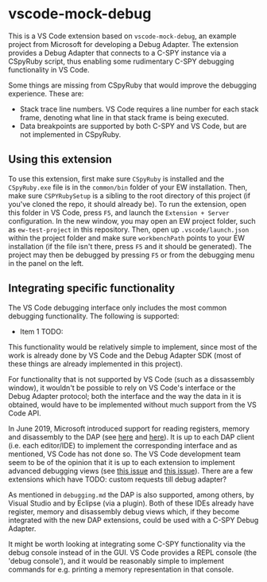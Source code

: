 # vscode-mock-debug

This is a VS Code extension based on `vscode-mock-debug`, an example project from Microsoft for developing a Debug Adapter.
The extension provides a Debug Adapter that connects to a C-SPY instance via a CSpyRuby script,
thus enabling some rudimentary C-SPY debugging functionality in VS Code.

<!-- TODO: något om att detta inte är produktionsfärdigt, att CSpyRuby inte heller kan användas i produktion -->

Some things are missing from CSpyRuby that would improve the debugging experience. These are:

+ Stack trace line numbers. VS Code requires a line number for each stack frame, denoting what line in that stack frame is being executed.
+ Data breakpoints are supported by both C-SPY and VS Code, but are not implemented in CSpyRuby.

## Using this extension

To use this extension, first make sure `CSpyRuby` is installed and the `CSpyRuby.exe` file is in the `common/bin` folder of your EW installation.
Then, make sure `CSPYRubySetup` is a sibling to the root directory of this project (if you've cloned the repo, it should already be).
To run the extension, open this folder in VS Code, press `F5`, and launch the `Extension + Server` configuration.
In the new window, you may open an EW project folder, such as `ew-test-project` in this repository.
Then, open up `.vscode/launch.json` within the project folder and make sure `workbenchPath` points to your EW installation (if the file isn't there, press `F5` and it should be generated).
The project may then be debugged by pressing `F5` or from the debugging menu in the panel on the left.

## Integrating specific functionality

The VS Code debugging interface only includes the most common debugging functionality. The following is supported:

+ Item 1 TODO:

This functionality would be relatively simple to implement, since most of the work is already done by VS Code and the Debug Adapter SDK (most of these things are already implemented in this project).

For functionality that is not supported by VS Code (such as a dissassembly window), it wouldn't be possible to rely on VS Code's interface or the Debug Adapter protocol;
both the interface and the way the data in it is obtained, would have to be implemented without much support from the VS Code API.

<!-- TODO: kolla om man kan lägga till debuggingfönster https://github.com/Microsoft/vscode/issues/3866 https://code.visualstudio.com/api/extension-guides/webview -->

In June 2019, Microsoft introduced support for reading registers, memory and disassembly to the DAP (see [here](https://github.com/microsoft/debug-adapter-protocol/pull/50) and [here](https://microsoft.github.io/debug-adapter-protocol/specification#Requests_ReadMemory)). It is up to each DAP client
(i.e. each editor/IDE) to implement the corresponding interface and as mentioned, VS Code has not done so.
The VS Code development team seem to be of the opinion that it is up to each extension to implement
advanced debugging views (see [this issue](https://github.com/Microsoft/vscode/issues/3866) and [this issue](https://github.com/microsoft/vscode/issues/31901)).
There are a few extensions which have
TODO: custom requests till debug adapter?

As mentioned in `debugging.md` the DAP is also supported, among others,
by Visual Studio and by Eclipse (via a plugin). Both of these IDEs already have register, memory and disassembly debug views which, if they become
integrated with the new DAP extensions, could be used with a C-SPY Debug Adapter.

It might be worth looking at integrating some C-SPY functionality via the debug console instead of in the GUI.
VS Code provides a REPL console (the 'debug console'), and it would be reasonably simple to implement commands for
e.g. printing a memory representation in that console.

<!-- TODO: hänvisa till rubyscriptet -->
